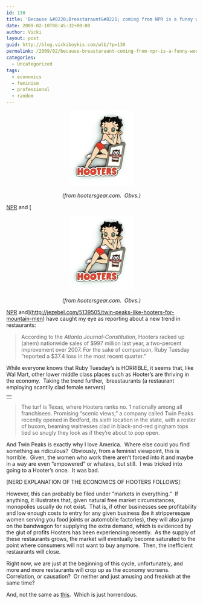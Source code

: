 ```yaml
---
id: 130
title: 'Because &#8220;Breastaraunt&#8221; coming from NPR is a funny word'
date: 2009-02-10T08:45:32+00:00
author: Vicki
layout: post
guid: http://blog.vickiboykis.com/wlb/?p=130
permalink: /2009/02/because-breastaraunt-coming-from-npr-is-a-funny-word/
categories:
  - Uncategorized
tags:
  - economics
  - feminism
  - professional
  - random
---
```

<p style="text-align: center;">
  <a href="https://raw.githubusercontent.com/veekaybee/wlb/gh-pages/assets/images/2009/02/bettyboopdsm.jpg"><img class="alignnone size-full wp-image-132" title="bettyboopdsm" src="https://raw.githubusercontent.com/veekaybee/wlb/gh-pages/assets/images/2009/02/bettyboopdsm.jpg" alt="bettyboopdsm" width="169" height="198" /></a>
</p>

<p style="text-align: center;">
  <em>(from hootersgear.com.  Obvs.)</em>
</p>

[NPR](http://www.npr.org/blogs/monkeysee/2009/02/by_todd_kliman_bigtime_restaur.html#more) and [<p style="text-align: center;">
  <a href="https://raw.githubusercontent.com/veekaybee/wlb/gh-pages/assets/images/2009/02/bettyboopdsm.jpg"><img class="alignnone size-full wp-image-132" title="bettyboopdsm" src="https://raw.githubusercontent.com/veekaybee/wlb/gh-pages/assets/images/2009/02/bettyboopdsm.jpg" alt="bettyboopdsm" width="169" height="198" /></a>
</p>

<p style="text-align: center;">
  <em>(from hootersgear.com.  Obvs.)</em>
</p>

[NPR](http://www.npr.org/blogs/monkeysee/2009/02/by_todd_kliman_bigtime_restaur.html#more) and](http://jezebel.com/5139505/twin-peaks-like-hooters-for-mountain-men) have caught my eye as reporting about a new trend in restaurants:

> <p style="text-align: left;">
>   According to the <em>Atlanta Journal-Constitution</em>, Hooters racked up (ahem) nationwide sales of $997 million last year, a two-percent improvement over 2007. For the sake of comparison, Ruby Tuesday &#8220;reported a $37.4 loss in the most recent quarter.&#8221;
> </p>

<p style="text-align: left;">
  While everyone knows that Ruby Tuesday&#8217;s is HORRIBLE, it seems that, like Wal Mart, other lower middle class places such as Hooter&#8217;s are thriving in the economy.  Taking the trend further,  breastaurants (a restaurant employing scantily clad female servers)
</p>

<table id="entries" border="0">
  <tr>
    <tr>
      <td class="text" colspan="2">
      </td>
    </tr>
  </tr>
</table>

> <p style="text-align: left;">
>   The turf is Texas, where Hooters ranks no. 1 nationally among all franchisees. Promising &#8220;scenic views,&#8221; a company called Twin Peaks recently opened in Bedford, its sixth location in the state, with a roster of buxom, beaming waitresses clad in black-and-red gingham tops tied so snugly they look as if they&#8217;re about to pop open.
> </p>

<p style="text-align: left;">
  And Twin Peaks is exactly why I love America.  Where else could you find something as ridiculous?  Obviously, from a feminist viewpoint, this is horrible.  Given, the women who work there aren&#8217;t forced into it and maybe in a way are even &#8220;empowered&#8221; or whatevs, but still.  I was tricked into going to a Hooter&#8217;s once.  It was bad.
</p>

<p style="text-align: left;">
  [NERD EXPLANATION OF THE ECONOMICS OF HOOTERS FOLLOWS]:
</p>

<p style="text-align: left;">
  However, this can probably be filed under &#8220;markets in everything.&#8221;  If anything, it illustrates that, given natural free market circumstances, monopolies usually do not exist.  That is, if other businesses see profitability and low enough costs to entry for any given business (be it stripperesque women serving you food joints or automobile factories), they will also jump on the bandwagon for supplying the extra demand, which is evidenced by the glut of profits Hooters has been experiencing recently.  As the supply of these restaurants grows, the market will eventually become saturated to the point where consumers will not want to buy anymore.  Then, the inefficient restaurants will close.
</p>

<p style="text-align: left;">
  Right now, we are just at the beginning of this cycle, unfortunately, and more and more restaurants will crop up as the economy worsens.  Correlation, or causation?  Or neither and just amusing and freakish at the same time?
</p>

<p style="text-align: left;">
  And, not the same as <a href="http://www.the-breastaurant.com/">this</a>.  Which is just horrendous.
</p>